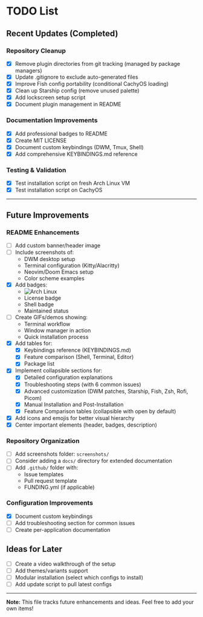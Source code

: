 # TODO List

## Recent Updates (Completed)

### Repository Cleanup
- [x] Remove plugin directories from git tracking (managed by package managers)
- [x] Update .gitignore to exclude auto-generated files
- [x] Improve Fish config portability (conditional CachyOS loading)
- [x] Clean up Starship config (remove unused palette)
- [x] Add lockscreen setup script
- [x] Document plugin management in README

### Documentation Improvements
- [x] Add professional badges to README
- [x] Create MIT LICENSE
- [x] Document custom keybindings (DWM, Tmux, Shell)
- [x] Add comprehensive KEYBINDINGS.md reference

### Testing & Validation
- [x] Test installation script on fresh Arch Linux VM
- [x] Test installation script on CachyOS

---

## Future Improvements

### README Enhancements
- [ ] Add custom banner/header image
- [ ] Include screenshots of:
  - DWM desktop setup
  - Terminal configuration (Kitty/Alacritty)
  - Neovim/Doom Emacs setup
  - Color scheme examples
- [x] Add badges:
  - ![Arch Linux](https://img.shields.io/badge/Arch%20Linux-1793D1?logo=arch-linux&logoColor=fff&style=for-the-badge)
  - License badge
  - Shell badge
  - Maintained status
- [ ] Create GIFs/demos showing:
  - Terminal workflow
  - Window manager in action
  - Quick installation process
- [x] Add tables for:
  - [x] Keybindings reference (KEYBINDINGS.md)
  - [x] Feature comparison (Shell, Terminal, Editor)
  - [x] Package list
- [x] Implement collapsible sections for:
  - [x] Detailed configuration explanations
  - [x] Troubleshooting steps (with 6 common issues)
  - [x] Advanced customization (DWM patches, Starship, Fish, Zsh, Rofi, Picom)
  - [x] Manual Installation and Post-Installation
  - [x] Feature Comparison tables (collapsible with open by default)
- [x] Add icons and emojis for better visual hierarchy
- [x] Center important elements (header, badges, description)

### Repository Organization
- [ ] Add screenshots folder: `screenshots/`
- [ ] Consider adding a `docs/` directory for extended documentation
- [ ] Add `.github/` folder with:
  - Issue templates
  - Pull request template
  - FUNDING.yml (if applicable)

### Configuration Improvements
- [x] Document custom keybindings
- [ ] Add troubleshooting section for common issues
- [ ] Create per-application documentation

## Ideas for Later
- [ ] Create a video walkthrough of the setup
- [ ] Add themes/variants support
- [ ] Modular installation (select which configs to install)
- [ ] Add update script to pull latest configs

---

**Note:** This file tracks future enhancements and ideas. Feel free to add your own items!
